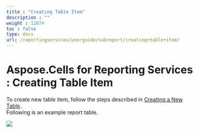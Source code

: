 ```yaml
---
title : "Creating Table Item" 
description : "" 
weight : 12074 
toc : false
type: docs
url: /reportingservices/userguide/subreport/creating+table+item/
---
```


# Aspose.Cells for Reporting Services : Creating Table Item


To create new table item, follow the steps described in [Creating a New Table](/pages/createpage.action?spaceKey=cellsreportingservices&title=Creating+a+New+Table&linkCreation=true&fromPageId=6094961).  
Following is an example report table.

  
![](https://docs2.aspose.com/cells/reportingservices/attachments/6094961/6193392.png)

